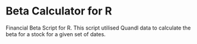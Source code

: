 # Beta Calculator for R

Financial Beta Script for R. This script utilised Quandl data to calculate the beta for a stock for a given set of dates.
